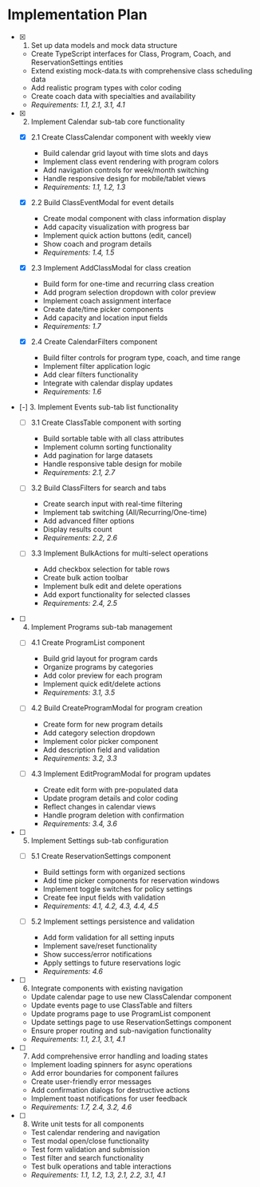 # Implementation Plan

- [x] 1. Set up data models and mock data structure
  - Create TypeScript interfaces for Class, Program, Coach, and ReservationSettings entities
  - Extend existing mock-data.ts with comprehensive class scheduling data
  - Add realistic program types with color coding
  - Create coach data with specialties and availability
  - _Requirements: 1.1, 2.1, 3.1, 4.1_

- [x] 2. Implement Calendar sub-tab core functionality
  - [x] 2.1 Create ClassCalendar component with weekly view
    - Build calendar grid layout with time slots and days
    - Implement class event rendering with program colors
    - Add navigation controls for week/month switching
    - Handle responsive design for mobile/tablet views
    - _Requirements: 1.1, 1.2, 1.3_

  - [x] 2.2 Build ClassEventModal for event details
    - Create modal component with class information display
    - Add capacity visualization with progress bar
    - Implement quick action buttons (edit, cancel)
    - Show coach and program details
    - _Requirements: 1.4, 1.5_

  - [x] 2.3 Implement AddClassModal for class creation
    - Build form for one-time and recurring class creation
    - Add program selection dropdown with color preview
    - Implement coach assignment interface
    - Create date/time picker components
    - Add capacity and location input fields
    - _Requirements: 1.7_

  - [x] 2.4 Create CalendarFilters component
    - Build filter controls for program type, coach, and time range
    - Implement filter application logic
    - Add clear filters functionality
    - Integrate with calendar display updates
    - _Requirements: 1.6_

- [-] 3. Implement Events sub-tab list functionality
  - [ ] 3.1 Create ClassTable component with sorting
    - Build sortable table with all class attributes
    - Implement column sorting functionality
    - Add pagination for large datasets
    - Handle responsive table design for mobile
    - _Requirements: 2.1, 2.7_

  - [ ] 3.2 Build ClassFilters for search and tabs
    - Create search input with real-time filtering
    - Implement tab switching (All/Recurring/One-time)
    - Add advanced filter options
    - Display results count
    - _Requirements: 2.2, 2.6_

  - [ ] 3.3 Implement BulkActions for multi-select operations
    - Add checkbox selection for table rows
    - Create bulk action toolbar
    - Implement bulk edit and delete operations
    - Add export functionality for selected classes
    - _Requirements: 2.4, 2.5_

- [ ] 4. Implement Programs sub-tab management
  - [ ] 4.1 Create ProgramList component
    - Build grid layout for program cards
    - Organize programs by categories
    - Add color preview for each program
    - Implement quick edit/delete actions
    - _Requirements: 3.1, 3.5_

  - [ ] 4.2 Build CreateProgramModal for program creation
    - Create form for new program details
    - Add category selection dropdown
    - Implement color picker component
    - Add description field and validation
    - _Requirements: 3.2, 3.3_

  - [ ] 4.3 Implement EditProgramModal for program updates
    - Create edit form with pre-populated data
    - Update program details and color coding
    - Reflect changes in calendar views
    - Handle program deletion with confirmation
    - _Requirements: 3.4, 3.6_

- [ ] 5. Implement Settings sub-tab configuration
  - [ ] 5.1 Create ReservationSettings component
    - Build settings form with organized sections
    - Add time picker components for reservation windows
    - Implement toggle switches for policy settings
    - Create fee input fields with validation
    - _Requirements: 4.1, 4.2, 4.3, 4.4, 4.5_

  - [ ] 5.2 Implement settings persistence and validation
    - Add form validation for all setting inputs
    - Implement save/reset functionality
    - Show success/error notifications
    - Apply settings to future reservations logic
    - _Requirements: 4.6_

- [ ] 6. Integrate components with existing navigation
  - Update calendar page to use new ClassCalendar component
  - Update events page to use ClassTable and filters
  - Update programs page to use ProgramList component
  - Update settings page to use ReservationSettings component
  - Ensure proper routing and sub-navigation functionality
  - _Requirements: 1.1, 2.1, 3.1, 4.1_

- [ ] 7. Add comprehensive error handling and loading states
  - Implement loading spinners for async operations
  - Add error boundaries for component failures
  - Create user-friendly error messages
  - Add confirmation dialogs for destructive actions
  - Implement toast notifications for user feedback
  - _Requirements: 1.7, 2.4, 3.2, 4.6_

- [ ] 8. Write unit tests for all components
  - Test calendar rendering and navigation
  - Test modal open/close functionality
  - Test form validation and submission
  - Test filter and search functionality
  - Test bulk operations and table interactions
  - _Requirements: 1.1, 1.2, 1.3, 2.1, 2.2, 3.1, 4.1_